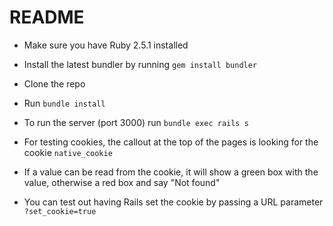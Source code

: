 # README

* Make sure you have Ruby 2.5.1 installed

* Install the latest bundler by running `gem install bundler`

* Clone the repo

* Run `bundle install`

* To run the server (port 3000) run `bundle exec rails s`

* For testing cookies, the callout at the top of the pages is looking for the cookie `native_cookie`

* If a value can be read from the cookie, it will show a green box with the value, otherwise a red box and say "Not found"

* You can test out having Rails set the cookie by passing a URL parameter `?set_cookie=true`

